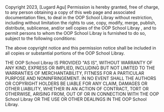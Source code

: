 Copyright 2023, [Lugard Agu]
Permission is hereby granted, free of charge, to any person obtaining a copy of this web page and associated documentation files, to deal in the OOP School Libray without restriction, including without limitation the rights to use, copy, modify, merge, publish, distribute, sublicense, and/or sell copies of the OOP School Libray , and to permit persons to whom the OOP School Libray is furnished to do so, subject to the following conditions:

The above copyright notice and this permission notice shall be included in all copies or substantial portions of the OOP School Libray.

THE OOP School Libray IS PROVIDED "AS IS", WITHOUT WARRANTY OF ANY KIND, EXPRESS OR IMPLIED, INCLUDING BUT NOT LIMITED TO THE WARRANTIES OF MERCHANTABILITY, FITNESS FOR A PARTICULAR PURPOSE AND NONINFRINGEMENT. IN NO EVENT SHALL THE AUTHORS OR COPYRIGHT HOLDERS BE LIABLE FOR ANY CLAIM, DAMAGES OR OTHER LIABILITY, WHETHER IN AN ACTION OF CONTRACT, TORT OR OTHERWISE, ARISING FROM, OUT OF OR IN CONNECTION WITH THE OOP School Libray OR THE USE OR OTHER DEALINGS IN THE OOP School Libray.